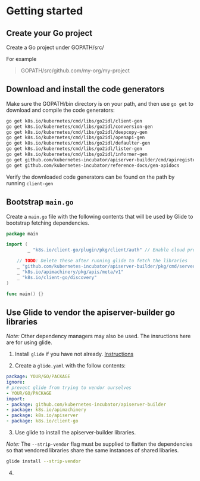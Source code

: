# Getting started

## Create your Go project

Create a Go project under GOPATH/src/

For example

> GOPATH/src/github.com/my-org/my-project

## Download and install the code generators

Make sure the GOPATH/bin directory is on your path, and then use
 `go get` to download and compile the code generators:

```sh
go get k8s.io/kubernetes/cmd/libs/go2idl/client-gen
go get k8s.io/kubernetes/cmd/libs/go2idl/conversion-gen
go get k8s.io/kubernetes/cmd/libs/go2idl/deepcopy-gen
go get k8s.io/kubernetes/cmd/libs/go2idl/openapi-gen
go get k8s.io/kubernetes/cmd/libs/go2idl/defaulter-gen
go get k8s.io/kubernetes/cmd/libs/go2idl/lister-gen
go get k8s.io/kubernetes/cmd/libs/go2idl/informer-gen
go get github.com/kubernetes-incubator/apiserver-builder/cmd/apiregister-gen
go get github.com/kubernetes-incubator/reference-docs/gen-apidocs
```

Verify the downloaded code generators can be found on the path by running
`client-gen`

## Bootstrap `main.go`

Create a `main.go` file with the following contents that will be used
by Glide to bootstrap fetching dependencies.

```go
package main

import (
        _ "k8s.io/client-go/plugin/pkg/client/auth" // Enable cloud provider auth

	// TODO: Delete these after running glide to fetch the libraries
	_ "github.com/kubernetes-incubator/apiserver-builder/pkg/cmd/server"
	_ "k8s.io/apimachinery/pkg/apis/meta/v1"
	_ "k8s.io/client-go/discovery"
)

func main() {}
```

## Use Glide to vendor the apiserver-builder go libraries

*Note:* Other dependency managers may also be used.  The insructions
here are for using glide.

1. Install `glide` if you have not already.  [Instructions](https://github.com/Masterminds/glide)

2. Create a `glide.yaml` with the follow contents:

```yaml
package: YOUR/GO/PACKAGE
ignore:
# prevent glide from trying to vendor ourselves
- YOUR/GO/PACKAGE
import:
- package: github.com/kubernetes-incubator/apiserver-builder
- package: k8s.io/apimachinery
- package: k8s.io/apiserver
- package: k8s.io/client-go
```

3. Use glide to install the apiserver-builder libraries.

*Note:* The `--strip-vendor` flag must be supplied to flatten the dependencies
so that vendored libraries share the same instances of shared libaries.

```sh
glide install --strip-vendor
```

4.